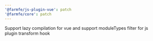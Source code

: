 ```yaml
---
'@farmfe/js-plugin-vue': patch
'@farmfe/core': patch
---
```


Support lazy compilation for vue and support moduleTypes filter for js plugin transform hook
